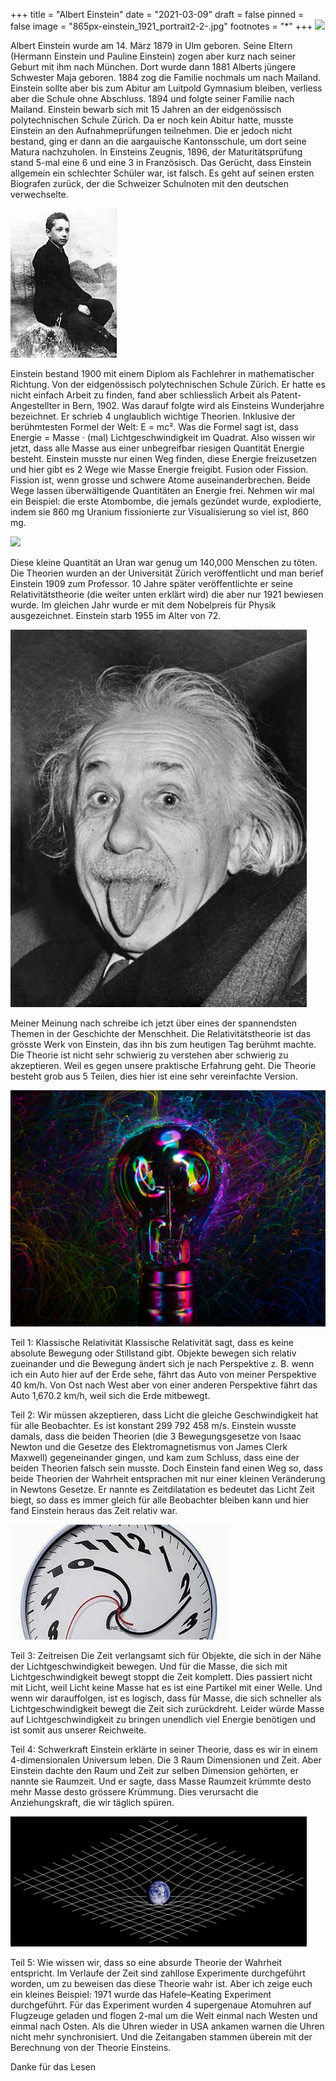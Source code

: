 +++
title = "Albert Einstein"
date = "2021-03-09"
draft = false
pinned = false
image = "865px-einstein_1921_portrait2-2-.jpg"
footnotes = "*"
+++
![](https://cdn.britannica.com/59/23359-131-42CFFC3D/Albert-Einstein.jpg)

Albert Einstein wurde am 14. März 1879 in Ulm geboren. Seine Eltern (Hermann Einstein und Pauline Einstein) zogen aber kurz nach seiner Geburt mit ihm nach München. Dort wurde dann 1881 Alberts jüngere Schwester Maja geboren. 1884 zog die Familie nochmals um nach Mailand. Einstein sollte aber bis zum Abitur am Luitpold Gymnasium bleiben, verliess aber die Schule ohne Abschluss. 1894 und folgte seiner Familie nach Mailand. Einstein bewarb sich mit 15 Jahren an der eidgenössisch polytechnischen Schule Zürich. Da er noch kein Abitur hatte, musste Einstein an den Aufnahmeprüfungen teilnehmen. Die er jedoch nicht bestand, ging er dann an die aargauische Kantonsschule, um dort seine Matura nachzuholen. In Einsteins Zeugnis, 1896, der Maturitätsprüfung stand 5-mal eine 6 und eine 3 in Französisch. Das Gerücht, dass Einstein allgemein ein schlechter Schüler war, ist falsch. Es geht auf seinen ersten Biografen zurück, der die Schweizer Schulnoten mit den deutschen verwechselte.



![](170px-albert_einstein_as_a_child.jpg)

Einstein bestand 1900 mit einem Diplom als Fachlehrer in mathematischer Richtung. Von der eidgenössisch polytechnischen Schule Zürich. Er hatte es nicht einfach Arbeit zu finden, fand aber schliesslich Arbeit als Patent-Angestellter in Bern, 1902. Was darauf folgte wird als Einsteins Wunderjahre bezeichnet. Er schrieb 4 unglaublich wichtige Theorien. Inklusive der berühmtesten Formel der Welt: E = mc². Was die Formel sagt ist, dass Energie = Masse ⋅ (mal) Lichtgeschwindigkeit im Quadrat. Also wissen wir jetzt, dass alle Masse aus einer unbegreifbar riesigen Quantität Energie besteht. Einstein musste nur einen Weg finden, diese Energie freizusetzen und hier gibt es 2 Wege wie Masse Energie freigibt. Fusion oder Fission. Fission ist, wenn grosse und schwere Atome auseinanderbrechen. Beide Wege lassen überwältigende Quantitäten an Energie frei. Nehmen wir mal ein Beispiel: die erste Atombombe, die jemals gezündet wurde, explodierte, indem sie 860 mg Uranium fissionierte
zur Visualisierung so viel ist, 860 mg.



![](https://upload.wikimedia.org/wikipedia/commons/4/4f/BIC_blue_pen_cap.jpg)

Diese kleine Quantität an Uran war genug um 140,000 Menschen zu töten. Die Theorien wurden an der Universität Zürich veröffentlicht und man berief Einstein 1909 zum Professor. 10 Jahre später veröffentlichte er seine Relativitätstheorie (die weiter unten erklärt wird) die aber nur 1921 bewiesen wurde. Im gleichen Jahr wurde er mit dem Nobelpreis für Physik ausgezeichnet. Einstein starb 1955 im Alter von 72.



![](download-1-.jpg)

Meiner Meinung nach schreibe ich jetzt über eines der spannendsten Themen in der Geschichte der Menschheit. Die Relativitätstheorie ist das grösste Werk von Einstein, das ihn bis zum heutigen Tag berühmt machte. Die Theorie ist nicht sehr schwierig zu verstehen aber schwierig zu akzeptieren. Weil es gegen unsere praktische Erfahrung geht. Die Theorie besteht grob aus 5 Teilen, dies hier ist eine sehr vereinfachte Version.



![](pexels-meryl-katys-6978617-1-.jpg)

Teil 1: Klassische Relativität
Klassische Relativität sagt, dass es keine absolute Bewegung oder Stillstand gibt. Objekte bewegen sich relativ zueinander und die Bewegung ändert sich je nach Perspektive z. B. wenn ich ein Auto hier auf der Erde sehe, fährt das Auto von meiner Perspektive 40 km/h. Von Ost nach West aber von einer anderen Perspektive fährt das Auto 1,670.2 km/h, weil sich die Erde mitbewegt.

Teil 2:
Wir müssen akzeptieren, dass Licht die gleiche Geschwindigkeit hat für alle Beobachter. Es ist konstant 299 792 458 m/s. Einstein wusste damals, dass die beiden Theorien (die 3 Bewegungsgesetze von Isaac Newton und die Gesetze des Elektromagnetismus von James Clerk Maxwell) gegeneinander gingen, und kam zum Schluss, dass eine der beiden Theorien falsch sein musste. Doch Einstein fand einen Weg so, dass beide Theorien der Wahrheit
entsprachen mit nur einer kleinen Veränderung in Newtons Gesetze. Er nannte es Zeitdilatation es bedeutet das Licht Zeit biegt, so dass es immer gleich für alle Beobachter bleiben kann und hier fand Einstein heraus das Zeit relativ war.



![](d-1-.jpg)

Teil 3: Zeitreisen
Die Zeit verlangsamt sich für Objekte, die sich in der Nähe der Lichtgeschwindigkeit bewegen. Und für die Masse, die sich mit Lichtgeschwindigkeit bewegt stoppt die Zeit komplett. Dies passiert nicht mit Licht, weil Licht keine Masse hat es ist eine Partikel mit einer Welle. Und wenn wir darauffolgen, ist es logisch, dass für Masse, die sich schneller als Lichtgeschwindigkeit bewegt die Zeit sich zurückdreht. Leider würde Masse auf Lichtgeschwindigkeit zu bringen unendlich viel Energie benötigen und ist somit aus unserer Reichweite.

Teil 4: Schwerkraft
Einstein erklärte in seiner Theorie, dass es wir in einem 4-dimensionalen Universum leben. Die 3 Raum Dimensionen und Zeit. Aber Einstein dachte den Raum und Zeit zur selben Dimension gehörten, er nannte sie Raumzeit. Und er sagte, dass Masse Raumzeit krümmte desto mehr Masse desto grössere Krümmung. Dies verursacht die Anziehungskraft, die wir täglich spüren.



![](download-2-.jpg)

Teil 5:
Wie wissen wir, dass so eine absurde Theorie der Wahrheit entspricht. Im Verlaufe der Zeit sind zahllose Experimente durchgeführt worden, um zu beweisen das diese Theorie wahr ist. Aber ich zeige euch ein kleines Beispiel: 1971 wurde das Hafele–Keating Experiment durchgeführt. Für das Experiment wurden 4 supergenaue Atomuhren auf Flugzeuge geladen und flogen 2-mal um die Welt einmal nach Westen und einmal nach Osten. Als die Uhren wieder in USA ankamen warnen die Uhren nicht mehr synchronisiert. Und die Zeitangaben
stammen überein mit der Berechnung von der Theorie Einsteins. 



Danke für das Lesen